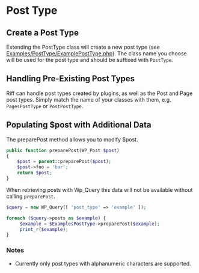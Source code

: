 # Post Type

## Create a Post Type

Extending the PostType class will create a new post type (see [Examples/PostType/ExamplePostType.php](/examples/PostType/ExamplePostType.php)). The class name you choose will be used for the post type and should be suffixed with `PostType`.

## Handling Pre-Existing Post Types

Riff can handle post types created by plugins, as well as the Post and Page post types. Simply match the name of your classes with them, e.g. `PagesPostType` or `PostPostType`.

## Populating $post with Additional Data

The preparePost method allows you to modify $post.

```php
public function preparePost(WP_Post $post)
{
    $post = parent::preparePost($post);
    $post->foo = 'bar';
    return $post;
}
```

When retrieving posts with Wp_Query this data will not be available without calling `preparePost`.

```php
$query = new WP_Query([ 'post_type' => 'example' ]);

foreach ($query->posts as $example) {
     $example = $ExamplesPostType->preparePost($example);
     print_r($example);
}
```

### Notes

- Currently only post types with alphanumeric characters are supported.